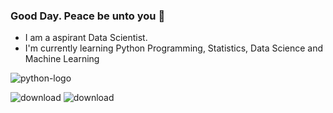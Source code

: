 ### Good Day. Peace be unto you 👋
- I am a aspirant Data Scientist.
- I'm currently learning Python Programming, Statistics, Data Science and Machine Learning

![python-logo](https://user-images.githubusercontent.com/108978683/192607326-cc71d806-16f8-452d-82f2-6bb89be203ce.png)

![download](https://user-images.githubusercontent.com/108978683/192611090-a7ebbd20-6f7b-458d-a39c-50e65ac464a3.jpg) ![download](https://user-images.githubusercontent.com/108978683/192609681-34faa227-1d09-4cd6-9ae2-6f6d5b1873d7.png)




<!--
**FaraazArsath/FaraazArsath** is a ✨ _special_ ✨ repository because its `README.md` (this file) appears on your GitHub profile.

Here are some ideas to get you started:

- 🔭 I’m currently working on ...
- 🌱 I’m currently learning ...
- 👯 I’m looking to collaborate on ...
- 🤔 I’m looking for help with ...
- 💬 Ask me about ...
- 📫 How to reach me: ...
- 😄 Pronouns: ...
- ⚡ Fun fact: ...
-->
